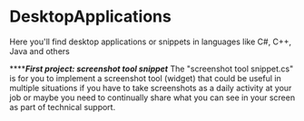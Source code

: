 # DesktopApplications
Here you'll find desktop applications or snippets in languages like C#, C++, Java and others

*********First project: screenshot tool snippet*****
The "screenshot tool snippet.cs" is for you to implement a screenshot tool (widget) that could be useful in multiple situations if you have to take screenshots as a daily activity at your job or maybe you need to continually share what you can see in your screen as part of technical support. 
